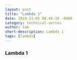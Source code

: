 ```yaml
---
layout: post
title: "Lambda 1"
date: 2019-11-05 08:44:38 -0400
category: technical-series
author: Sam
short-description: Lambda 1
tags: [lambda]
---
```


### Lambda 1
